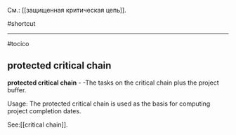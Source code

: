 См.: [[защищенная критическая цепь]].

#shortcut




<hr/>

#tocico

## protected critical chain

<b>protected critical chain</b> -  -The tasks on the critical chain plus the project buffer.
 


Usage: The protected critical chain is used as the basis for computing project completion dates.




See:[[critical chain]].
